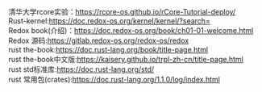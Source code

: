 清华大学rcore实验：https://rcore-os.github.io/rCore-Tutorial-deploy/  
Rust-kernel:https://doc.redox-os.org/kernel/kernel/?search=  
Redox book(介绍)：https://doc.redox-os.org/book/ch01-01-welcome.html  
Redox 源码:https://gitlab.redox-os.org/redox-os/redox  
rust the-book:https://doc.rust-lang.org/book/title-page.html  
rust the-book中文版:https://kaisery.github.io/trpl-zh-cn/title-page.html  
rust std标准库:https://doc.rust-lang.org/std/  
rust 常用包(crates):https://doc.rust-lang.org/1.1.0/log/index.html  
